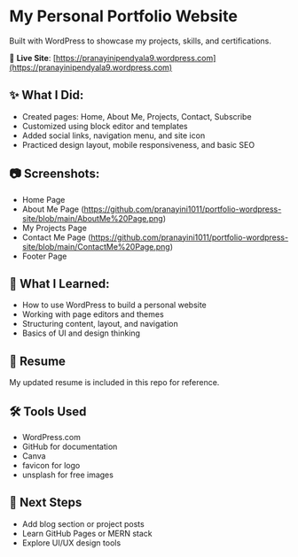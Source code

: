 # My Personal Portfolio Website

Built with WordPress to showcase my projects, skills, and certifications.

📌 **Live Site**: [https://pranayinipendyala9.wordpress.com](https://pranayinipendyala9.wordpress.com)

## ✨ What I Did:
- Created pages: Home, About Me, Projects, Contact, Subscribe
- Customized using block editor and templates
- Added social links, navigation menu, and site icon
- Practiced design layout, mobile responsiveness, and basic SEO

## 📷 Screenshots:
- Home Page 
- About Me Page (https://github.com/pranayini1011/portfolio-wordpress-site/blob/main/AboutMe%20Page.png)
- My Projects Page
- Contact Me Page (https://github.com/pranayini1011/portfolio-wordpress-site/blob/main/ContactMe%20Page.png)
- Footer Page

## 🧠 What I Learned:
- How to use WordPress to build a personal website
- Working with page editors and themes
- Structuring content, layout, and navigation
- Basics of UI and design thinking

## 📄 Resume
My updated resume is included in this repo for reference.

## 🛠️ Tools Used
- WordPress.com
- GitHub for documentation
- Canva
- favicon for logo
- unsplash for free images

## 🚀 Next Steps
- Add blog section or project posts
- Learn GitHub Pages or MERN stack
- Explore UI/UX design tools
